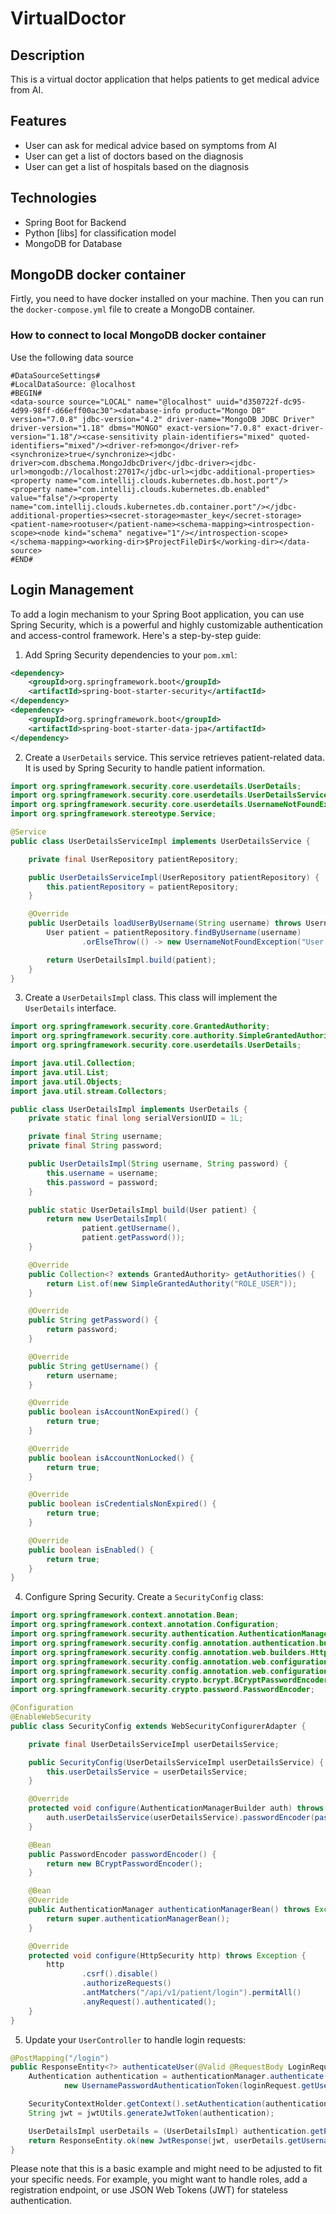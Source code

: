 # VirtualDoctor

## Description
This is a virtual doctor application that helps patients to get medical advice from AI.

## Features
- User can ask for medical advice based on symptoms from AI
- User can get a list of doctors based on the diagnosis
- User can get a list of hospitals based on the diagnosis


## Technologies
- Spring Boot for Backend
- Python [libs] for classification model
- MongoDB for Database

## MongoDB docker container


Firtly, you need to have docker installed on your machine. Then you can run the `docker-compose.yml` file to 
create a MongoDB container.

### How to connect to local MongoDB docker container

Use the following data source

```
#DataSourceSettings#
#LocalDataSource: @localhost
#BEGIN#
<data-source source="LOCAL" name="@localhost" uuid="d350722f-dc95-4d99-98ff-d66eff00ac30"><database-info product="Mongo DB" version="7.0.8" jdbc-version="4.2" driver-name="MongoDB JDBC Driver" driver-version="1.18" dbms="MONGO" exact-version="7.0.8" exact-driver-version="1.18"/><case-sensitivity plain-identifiers="mixed" quoted-identifiers="mixed"/><driver-ref>mongo</driver-ref><synchronize>true</synchronize><jdbc-driver>com.dbschema.MongoJdbcDriver</jdbc-driver><jdbc-url>mongodb://localhost:27017</jdbc-url><jdbc-additional-properties><property name="com.intellij.clouds.kubernetes.db.host.port"/><property name="com.intellij.clouds.kubernetes.db.enabled" value="false"/><property name="com.intellij.clouds.kubernetes.db.container.port"/></jdbc-additional-properties><secret-storage>master_key</secret-storage><patient-name>rootuser</patient-name><schema-mapping><introspection-scope><node kind="schema" negative="1"/></introspection-scope></schema-mapping><working-dir>$ProjectFileDir$</working-dir></data-source>
#END#
```
## Login Management

To add a login mechanism to your Spring Boot application, you can use Spring Security, which is a powerful and highly customizable authentication and access-control framework. Here's a step-by-step guide:

1. Add Spring Security dependencies to your `pom.xml`:

```xml
<dependency>
    <groupId>org.springframework.boot</groupId>
    <artifactId>spring-boot-starter-security</artifactId>
</dependency>
<dependency>
    <groupId>org.springframework.boot</groupId>
    <artifactId>spring-boot-starter-data-jpa</artifactId>
</dependency>
```

2. Create a `UserDetails` service. This service retrieves patient-related data. It is used by Spring Security to handle patient information.

```java
import org.springframework.security.core.userdetails.UserDetails;
import org.springframework.security.core.userdetails.UserDetailsService;
import org.springframework.security.core.userdetails.UsernameNotFoundException;
import org.springframework.stereotype.Service;

@Service
public class UserDetailsServiceImpl implements UserDetailsService {

    private final UserRepository patientRepository;

    public UserDetailsServiceImpl(UserRepository patientRepository) {
        this.patientRepository = patientRepository;
    }

    @Override
    public UserDetails loadUserByUsername(String username) throws UsernameNotFoundException {
        User patient = patientRepository.findByUsername(username)
                .orElseThrow(() -> new UsernameNotFoundException("User Not Found with name: " + username));

        return UserDetailsImpl.build(patient);
    }
}
```

3. Create a `UserDetailsImpl` class. This class will implement the `UserDetails` interface.

```java
import org.springframework.security.core.GrantedAuthority;
import org.springframework.security.core.authority.SimpleGrantedAuthority;
import org.springframework.security.core.userdetails.UserDetails;

import java.util.Collection;
import java.util.List;
import java.util.Objects;
import java.util.stream.Collectors;

public class UserDetailsImpl implements UserDetails {
    private static final long serialVersionUID = 1L;

    private final String username;
    private final String password;

    public UserDetailsImpl(String username, String password) {
        this.username = username;
        this.password = password;
    }

    public static UserDetailsImpl build(User patient) {
        return new UserDetailsImpl(
                patient.getUsername(),
                patient.getPassword());
    }

    @Override
    public Collection<? extends GrantedAuthority> getAuthorities() {
        return List.of(new SimpleGrantedAuthority("ROLE_USER"));
    }

    @Override
    public String getPassword() {
        return password;
    }

    @Override
    public String getUsername() {
        return username;
    }

    @Override
    public boolean isAccountNonExpired() {
        return true;
    }

    @Override
    public boolean isAccountNonLocked() {
        return true;
    }

    @Override
    public boolean isCredentialsNonExpired() {
        return true;
    }

    @Override
    public boolean isEnabled() {
        return true;
    }
}
```

4. Configure Spring Security. Create a `SecurityConfig` class:

```java
import org.springframework.context.annotation.Bean;
import org.springframework.context.annotation.Configuration;
import org.springframework.security.authentication.AuthenticationManager;
import org.springframework.security.config.annotation.authentication.builders.AuthenticationManagerBuilder;
import org.springframework.security.config.annotation.web.builders.HttpSecurity;
import org.springframework.security.config.annotation.web.configuration.EnableWebSecurity;
import org.springframework.security.config.annotation.web.configuration.WebSecurityConfigurerAdapter;
import org.springframework.security.crypto.bcrypt.BCryptPasswordEncoder;
import org.springframework.security.crypto.password.PasswordEncoder;

@Configuration
@EnableWebSecurity
public class SecurityConfig extends WebSecurityConfigurerAdapter {

    private final UserDetailsServiceImpl userDetailsService;

    public SecurityConfig(UserDetailsServiceImpl userDetailsService) {
        this.userDetailsService = userDetailsService;
    }

    @Override
    protected void configure(AuthenticationManagerBuilder auth) throws Exception {
        auth.userDetailsService(userDetailsService).passwordEncoder(passwordEncoder());
    }

    @Bean
    public PasswordEncoder passwordEncoder() {
        return new BCryptPasswordEncoder();
    }

    @Bean
    @Override
    public AuthenticationManager authenticationManagerBean() throws Exception {
        return super.authenticationManagerBean();
    }

    @Override
    protected void configure(HttpSecurity http) throws Exception {
        http
                .csrf().disable()
                .authorizeRequests()
                .antMatchers("/api/v1/patient/login").permitAll()
                .anyRequest().authenticated();
    }
}
```

5. Update your `UserController` to handle login requests:

```java
@PostMapping("/login")
public ResponseEntity<?> authenticateUser(@Valid @RequestBody LoginRequest loginRequest) {
    Authentication authentication = authenticationManager.authenticate(
            new UsernamePasswordAuthenticationToken(loginRequest.getUsername(), loginRequest.getPassword()));

    SecurityContextHolder.getContext().setAuthentication(authentication);
    String jwt = jwtUtils.generateJwtToken(authentication);

    UserDetailsImpl userDetails = (UserDetailsImpl) authentication.getPrincipal();
    return ResponseEntity.ok(new JwtResponse(jwt, userDetails.getUsername()));
}
```

Please note that this is a basic example and might need to be adjusted to fit your specific needs. For example, you might want to handle roles, add a registration endpoint, or use JSON Web Tokens (JWT) for stateless authentication.
